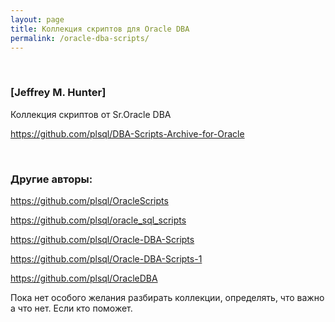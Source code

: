 ```yaml
---
layout: page
title: Коллекция скриптов для Oracle DBA
permalink: /oracle-dba-scripts/
---
```


<br/>

### [Jeffrey M. Hunter]

Коллекция скриптов от Sr.Oracle DBA


https://github.com/plsql/DBA-Scripts-Archive-for-Oracle


<br/>

### Другие авторы:

https://github.com/plsql/OracleScripts

https://github.com/plsql/oracle_sql_scripts

https://github.com/plsql/Oracle-DBA-Scripts

https://github.com/plsql/Oracle-DBA-Scripts-1

https://github.com/plsql/OracleDBA



Пока нет особого желания разбирать коллекции, определять, что важно а что нет.
Если кто поможет.
